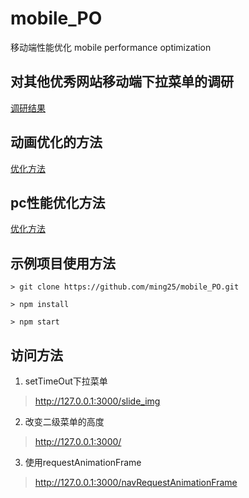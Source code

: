 # mobile_PO
移动端性能优化 mobile performance optimization

## 对其他优秀网站移动端下拉菜单的调研  
[调研结果](https://github.com/ming25/mobile_PO/blob/master/%E7%A7%BB%E5%8A%A8%E7%AB%AF.md)

## 动画优化的方法  
[优化方法](https://github.com/ming25/mobile_PO/blob/master/%E5%8A%A8%E7%94%BB%E4%BC%98%E5%8C%96.md)

## pc性能优化方法  
[优化方法](https://github.com/ming25/mobile_PO/blob/master/%E5%8A%A8%E7%94%BB%E4%BC%98%E5%8C%96.md)
 
 
## 示例项目使用方法
```
> git clone https://github.com/ming25/mobile_PO.git

> npm install

> npm start
```

## 访问方法
1. setTimeOut下拉菜单  
> http://127.0.0.1:3000/slide_img

2. 改变二级菜单的高度  
> http://127.0.0.1:3000/

3. 使用requestAnimationFrame  
> http://127.0.0.1:3000/navRequestAnimationFrame  
